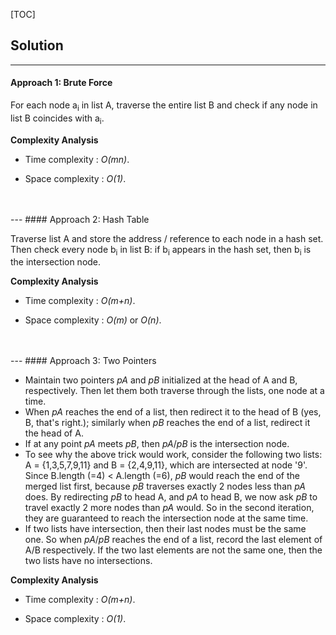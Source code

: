 [TOC]

## Solution

---
#### Approach 1: Brute Force

For each node a<sub>i</sub> in list A, traverse the entire list B and check if any node in list B coincides with a<sub>i</sub>.

**Complexity Analysis**

* Time complexity : *O(mn)*.

* Space complexity : *O(1)*.
<br />
<br />
---
#### Approach 2: Hash Table

Traverse list A and store the address / reference to each node in a hash set. Then check every node b<sub>i</sub> in list B: if b<sub>i</sub> appears in the hash set, then b<sub>i</sub> is the intersection node.

**Complexity Analysis**

* Time complexity : *O(m+n)*.

* Space complexity : *O(m)* or *O(n)*.
<br />
<br />
---
#### Approach 3: Two Pointers

- Maintain two pointers *pA* and *pB* initialized at the head of A and B, respectively. Then let them both traverse through the lists, one node at a time.
- When *pA* reaches the end of a list, then redirect it to the head of B (yes, B, that's right.); similarly when *pB* reaches the end of a list, redirect it the head of A.
- If at any point *pA* meets *pB*, then *pA*/*pB* is the intersection node.
- To see why the above trick would work, consider the following two lists: A = {1,3,5,7,9,11} and B = {2,4,9,11}, which are intersected at node '9'. Since B.length (=4) < A.length (=6), *pB* would reach the end of the merged list first, because *pB* traverses exactly 2 nodes less than *pA* does. By redirecting *pB* to head A, and *pA* to head B, we now ask *pB* to travel exactly 2 more nodes than *pA* would. So in the second iteration, they are guaranteed to reach the intersection node at the same time.
- If two lists have intersection, then their last nodes must be the same one. So when *pA*/*pB* reaches the end of a list, record the last element of A/B respectively. If the two last elements are not the same one, then the two lists have no intersections.

**Complexity Analysis**

* Time complexity : *O(m+n)*.

* Space complexity : *O(1)*.
